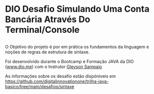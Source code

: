 # DIO Desafio Simulando Uma Conta Bancária Através Do Terminal/Console

## 
O Objetivo do projeto é por em prática os fundamentos da linguagem e noções de regras de estrutura de sintaxe.

Foi desenvolvido durante o Bootcamp e Formação JAVA da DIO (www.dio.me) com o Instrutor [Gleyson Sampaio](https://github.com/glysns)

As informações sobre os desafio estão dispóniveis em  https://github.com/digitalinnovationone/trilha-java-basico/tree/main/desafios/sintaxe
##

